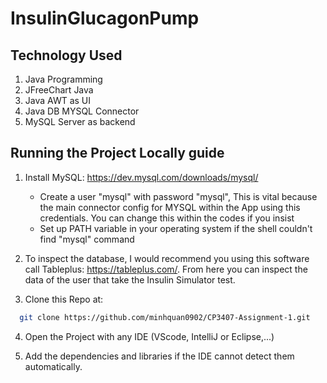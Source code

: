 # InsulinGlucagonPump


## Technology Used
1. Java Programming
2. JFreeChart Java
3. Java AWT as UI
4. Java DB MYSQL Connector
5. MySQL Server as backend

## Running the Project Locally guide
1. Install MySQL: https://dev.mysql.com/downloads/mysql/
    - Create a user "mysql" with password "mysql", This is vital because the main connector config for MYSQL within the App using this credentials. You can change this within the codes if you insist
    - Set up PATH variable in your operating system if the shell couldn't find "mysql" command


2. To inspect the database, I would recommend you using this software call Tableplus: https://tableplus.com/. From here you can inspect the data of the user that take the Insulin Simulator test.


3. Clone this Repo at:
  ```sh
    git clone https://github.com/minhquan0902/CP3407-Assignment-1.git
  ```
4. Open the Project with any IDE (VScode, IntelliJ or Eclipse,...)


6. Add the dependencies and libraries if the IDE cannot detect them automatically.
